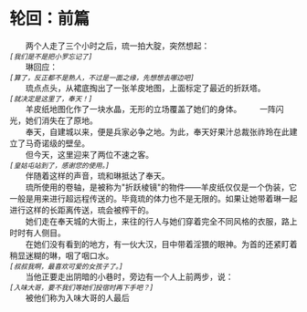 # 轮回：前篇
&emsp;&emsp;两个人走了三个小时之后，琉一拍大腚，突然想起：  
*```[我们是不是把小罗忘记了]```*  
&emsp;&emsp;琳回应：  
*```[算了，反正都不是熟人，不过是一面之缘，先想想去哪边吧]```*    
&emsp;&emsp;琉点点头，从裙底掏出了一张羊皮地图，上面标定了最近的折跃塔。  
*```[就决定是这里了，奉天！]```*  
&emsp;&emsp;羊皮纸地图化作了一块水晶，无形的立场覆盖了她们的身体。
&emsp;&emsp;一阵闪光，她们消失在了原地。  
&emsp;&emsp;奉天，自建城以来，便是兵家必争之地。为此，奉天好果汁总裁张祚玲在此建立了马奇诺级的壁垒。  
&emsp;&emsp;但今天，这里迎来了两位不速之客。  
*```[皇姑屯站到了，感谢您的使用。]```*  
&emsp;&emsp;伴随着这样的声音，琉和琳抵达了奉天。  
&emsp;&emsp;琉所使用的卷轴，是被称为"折跃棱镜"的物件——羊皮纸仅仅是一个伪装，它一般是用来进行超远程传送的。毕竟琉的体力也不是无限的。如果让她带着琳一起进行这样的长距离传送，琉会被榨干的。  
&emsp;&emsp;她们走在奉天城的大街上，来往的行人与她们穿着完全不同风格的衣服，路上时时有人侧目。  
&emsp;&emsp;在她们没有看到的地方，有一伙大汉，目中带着淫猥的眼神。为首的还紧盯着稍显迷糊的琳，咽了咽口水。  
*```[叔叔我啊，最喜欢可爱的女孩子了。]```*  
&emsp;&emsp;当他正要走出阴暗的小巷时，旁边有一个人上前两步，说：  
*```[入味大哥，要不我们等她们投宿时再下手吧？]```*  
&emsp;&emsp;被他们称为入味大哥的人最后
